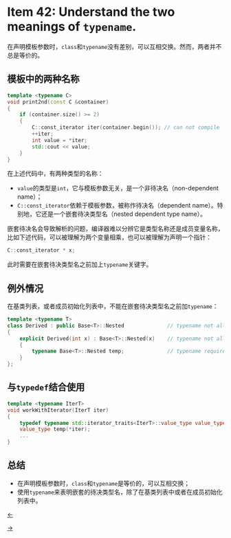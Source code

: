 # Item 42: Understand the two meanings of `typename`.

在声明模板参数时，`class`和`typename`没有差别，可以互相交换。然而，两者并不总是等价的。

## 模板中的两种名称

```cpp
template <typename C>
void print2nd(const C &container)
{
    if (container.size() >= 2)
    {
        C::const_iterator iter(container.begin()); // can not compile
        ++iter;
        int value = *iter;
        std::cout << value;
    }
}
```

在上述代码中，有两种类型的名称：

- `value`的类型是`int`，它与模板参数无关，是一个非待决名（non-dependent name）；
- `C::const_iterator`依赖于模板参数，被称作待决名（dependent name）。特别地，它还是一个嵌套待决类型名（nested dependent type name）。

嵌套待决名会导致解析的问题，编译器难以分辨它是类型名称还是成员变量名称，比如下述代码，可以被理解为两个变量相乘，也可以被理解为声明一个指针：

```cpp
C::const_iterator * x;
```

此时需要在嵌套待决类型名之前加上`typename`关键字。

## 例外情况

在基类列表，或者成员初始化列表中，不能在嵌套待决类型名之前加`typename`：

```cpp
template <typename T>
class Derived : public Base<T>::Nested              // typename not allowed
{
    explicit Derived(int x) : Base<T>::Nested(x)    // typename not allowed
    {
        typename Base<T>::Nested temp;              // typename required
    }
};
```

## 与`typedef`结合使用

```cpp
template <typename IterT>
void workWithIterator(IterT iter)
{
    typedef typename std::iterator_traits<IterT>::value_type value_type;
    value_type temp(*iter);
    ...
}
```



## 总结

- 在声明模板参数时，`class`和`typename`是等价的，可以互相交换；
- 使用`typename`来表明嵌套的待决类型名，除了在基类列表中或者在成员初始化列表中。

<a href="../Item%2041"><-</a>

<a href="../Item%2043">-></a>
